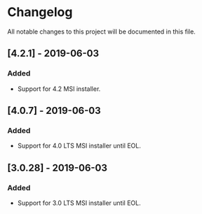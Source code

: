 # Changelog
All notable changes to this project will be documented in this file.

## [4.2.1] - 2019-06-03
### Added
- Support for 4.2 MSI installer.

## [4.0.7] - 2019-06-03
### Added
- Support for 4.0 LTS MSI installer until EOL.

## [3.0.28] - 2019-06-03
### Added
- Support for 3.0 LTS MSI installer until EOL.
